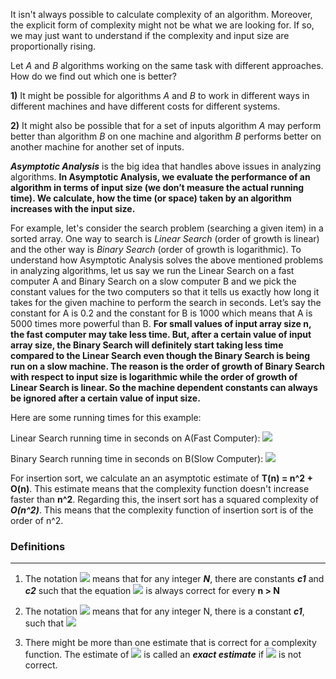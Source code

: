 It isn't always possible to calculate complexity of an algorithm. Moreover, the explicit form of complexity might not be what we are looking for. If so, we may just want to understand if the complexity and input size are proportionally rising.

Let _A_ and _B_ algorithms working on the same task with different approaches. How do we find out which one is better?

**1)** It might be possible for algorithms _A_ and _B_ to work in different ways in different machines and have different costs for different systems. 

**2)** It might also be possible that for a set of inputs algorithm _A_ may perform better than algorithm _B_ on one machine and algorithm _B_ performs better on another machine for another set of inputs.

***Asymptotic Analysis*** is the big idea that handles above issues in analyzing algorithms. 
**In Asymptotic Analysis, we evaluate the performance of an algorithm in terms of input size (we don’t measure the actual running time). We calculate, how the time (or space) taken by an algorithm increases with the input size.**

For example, let's consider the search problem (searching a given item) in a sorted array. One way to search is _Linear Search_ (order of growth is linear) and the other way is _Binary Search_ (order of growth is logarithmic). To understand how Asymptotic Analysis solves the above mentioned problems in analyzing algorithms, let us say we run the Linear Search on a fast computer A and Binary Search on a slow computer B and we pick the constant values for the two computers so that it tells us exactly how long it takes for the given machine to perform the search in seconds. Let’s say the constant for A is 0.2 and the constant for B is 1000 which means that A is 5000 times more powerful than B. **For small values of input array size n, the fast computer may take less time. But, after a certain value of input array size, the Binary Search will definitely start taking less time compared to the Linear Search even though the Binary Search is being run on a slow machine. The reason is the order of growth of Binary Search with respect to input size is logarithmic while the order of growth of Linear Search is linear. So the machine dependent constants can always be ignored after a certain value of input size.**

Here are some running times for this example:

Linear Search running time in seconds on A(Fast Computer): <img src="https://render.githubusercontent.com/render/math?math=0.2*n" style="background-color:white">

Binary Search running time in seconds on B(Slow Computer): <img src="https://render.githubusercontent.com/render/math?math=1000*\log(n)" style="background-color:white">


For insertion sort, we calculate an an asymptotic estimate of **T(n) = n^2 + O(n)**. This estimate means that the complexity function doesn't increase faster than **n^2**. Regarding this, the insert sort has a squared complexity of ***O(n^2)***. This means that the complexity function of insertion sort is of the order of n^2.

### **Definitions**
---
1) The notation <img src="https://render.githubusercontent.com/render/math?math=f(n) = \Theta(g(n))" style="background-color:white"> means that for any integer ***N***, there are constants ***c1*** and ***c2*** such that the equation <img src="https://render.githubusercontent.com/render/math?math=c_1 \mid{g(n)}\mid \leq \mid{f(n)}\mid \leq c_2 \mid{g(n)} \mid" style="background-color:white"> is always correct for every **n > N**

2) The notation <img src="https://render.githubusercontent.com/render/math?math=f(n) = \Omega(g(n))" style="background-color:white"> means that for any integer N, there is a constant ***c1***, such that <img src="https://render.githubusercontent.com/render/math?math=\c_1\mid{g(n)}\mid \leq \mid{f(n)}\mid" style="background-color:white">

3) There might be more than one estimate that is correct for a complexity function. The estimate of <img src="https://render.githubusercontent.com/render/math?math=f(n) = O(g(n))" style="background-color:white"> is called an ***exact estimate*** if <img src="https://render.githubusercontent.com/render/math?math=f(n) = o(g(n))" style="background-color:white"> is not correct.

